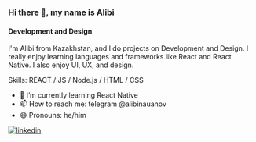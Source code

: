 ### Hi there 👋, my name is Alibi
#### Development and Design
I'm Alibi from Kazakhstan, and I do projects on Development and Design. I really enjoy learning languages and frameworks like React and React Native. I also enjoy UI, UX, and design.

Skills: REACT / JS / Node.js / HTML / CSS 

- 🌱 I’m currently learning React Native 
- 📫 How to reach me: telegram @alibinauanov 
- 😄 Pronouns: he/him 


[![linkedin](https://img.shields.io/badge/linkedin-0A66C2?style=for-the-badge&logo=linkedin&logoColor=white)](https://www.linkedin.com/alibinauanov/)
